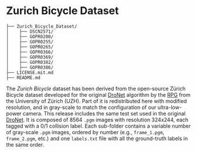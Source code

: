 # Zurich Bicycle Dataset

```
├── Zurich_Bicycle_Dataset/
│    ├── DSCN2571/
│    ├── GOPR0200/
│    ├── GOPR0255/
│    ├── GOPR0265/
│    ├── GOPR0366/
│    ├── GOPR0369/
│    ├── GOPR0382/
│    ├── GOPR0386/
├── LICENSE.mit.md
├── README.md
```

The *Zurich Bicycle* dataset has been derived from the open-source Zürich Bicycle dataset developed for the original [DroNet](https://github.com/uzh-rpg/rpg_public_dronet) algorithm by the [RPG](http://rpg.ifi.uzh.ch/) from the University of Zürich (UZH).
Part of it is redistributed here with modified resolution, and in gray-scale to match the configuration of our ultra-low-power camera.
This release includes the same test set used in the original [DroNet](https://github.com/uzh-rpg/rpg_public_dronet).
It is composed of 8564 `.pgm` images with resolution 324x244, each tagged with a 0/1 collision label.
Each sub-folder contains a variable number of gray-scale `.pgm` images, ordered by number (e.g., `frame_1.pgm`, `frame_2.pgm`, etc.) and one `labels.txt` file with all the ground-truth labels in the same order.
